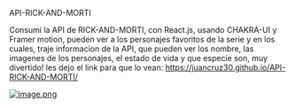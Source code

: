API-RICK-AND-MORTI

Consumi la API de RICK-AND-MORTI, con React.js, usando CHAKRA-UI y Framer motion, pueden ver a los personajes favoritos de la serie y en los cuales, traje informacion de la API, que pueden ver los nombre, las imagenes de los personajes, el estado de vida y que especie son, muy divertido! les dejo el link para que lo vean: https://juancruz30.github.io/API-RICK-AND-MORTI/

[![image.png](https://i.postimg.cc/TYFXcd1z/image.png)](https://postimg.cc/zVCMz1n7)
